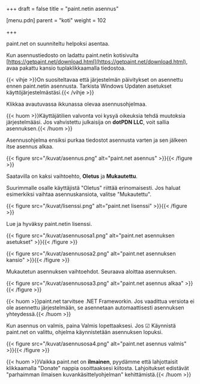 +++
draft = false
title = "paint.netin asennus"

[menu.pdn]
    parent = "koti"
    weight = 102

+++

paint.net on suunniteltu helpoksi asentaa.

Kun asennustiedosto on ladattu paint.netin kotisivulta [https://getpaint.net/download.html](https://getpaint.net/download.html), avaa pakattu kansio tuplaklikkaamalla tiedostoa.

{{< vihje >}}On suositeltavaa että järjestelmän päivitykset on asennettu ennen paint.netin asennusta. Tarkista Windows Updaten asetukset käyttöjärjestelmästäsi.{{< /vihje >}}

Klikkaa avautuvassa ikkunassa olevaa asennusohjelmaa.

{{< huom >}}Käyttäjätilien valvonta voi kysyä oikeuksia tehdä muutoksia järjestelmääsi. Jos vahvistettu julkaisija on **dotPDN LLC**, voit sallia asennuksen.{{< /huom >}}

Asennusohjelma ensiksi purkaa tiedostot asennusta varten ja sen jälkeen itse asennus alkaa.

{{< figure src="/kuvat/asennus.png" alt="paint.net asennus" >}}{{< /figure >}}

Saatavilla on kaksi vaihtoehto, **Oletus** ja **Mukautettu**.

Suurimmalle osalle käyttäjistä "Oletus" riittää erinomaisesti. Jos haluat esimerkiksi vaihtaa asennuskansiota, valitse "Mukautettu".

{{< figure src="/kuvat/lisenssi.png" alt="paint.net lisenssi" >}}{{< /figure >}}

Lue ja hyväksy paint.netin lisenssi.

{{< figure src="/kuvat/asennusosa1.png" alt="paint.net asennuksen asetukset" >}}{{< /figure >}}

{{< figure src="/kuvat/asennusosa2.png" alt="paint.net asennuksen kansio" >}}{{< /figure >}}

Mukautetun asennuksen vaihtoehdot. Seuraava aloittaa asennuksen.

{{< figure src="/kuvat/asennusosa3.png" alt="paint.net asennus alkaa" >}}{{< /figure >}}

{{< huom >}}paint.net tarvitsee .NET Frameworkin. Jos vaadittua versiota ei ole asennettu järjestelmään, se asennetaan automaattisesti asennuksen yhteydessä.{{< /huom >}}

Kun asennus on valmis, paina Valmis lopettaaksesi. Jos &#x2611; Käynnistä paint.net on valittu, ohjelma käynnistetään asennuksen lopuksi.

{{< figure src="/kuvat/asennusosa4.png" alt="paint.net asennus valmis" >}}{{< /figure >}}

{{< huom >}}Vaikka paint.net on **ilmainen**, pyydämme että lahjottaisit klikkaamalla "Donate" nappia osoittaaksesi kiitosta. Lahjoitukset edistävät "parhaimman ilmaisen kuvankäsittelyohjelman" kehittämistä.{{< /huom >}}
